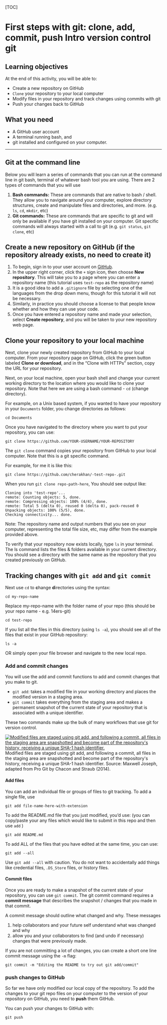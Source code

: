 [TOC]



# First steps with git: clone, add, commit, push Intro version control git

##  Learning objectives

At the end of this activity, you will be able to:

- Create a new repository on GitHub
- `Clone` your repository to your local computer
- Modify files in your repository and track changes using commits with git
- Push your changes back to GitHub

##  What you need

- A GitHub user account
- A terminal running bash, and
- git installed and configured on your computer.

---

## Git at the command line

Below you will learn a series of commands that you can run at the command line in git bash, terminal of whatever bash tool you are using. There are 2 types of commands that you will use

1. **Bash commands:** These are commands that are native to bash / shell. They allow you to navigate around your computer, explore directory structures, create and manipulate files and directories, and more. (e.g. `ls`, `cd`, `mkdir`, etc)
2. **Git commands:** These are commands that are specific to git and will only be available if you have git installed on your computer. Git specific commands will always started with a call to git (e.g. `git status`, `git clone`, etc)

## Create a new repository on GitHub (if the repository already exists, no need to create it)

1. To begin, sign in to your user account on [GitHub](https://github.com/).
2. In the upper right corner, click the `+` sign icon, then choose **New repository**. This will take you to a page where you can enter a repository name (this tutorial uses `test-repo` as the repository name)
4. It is a good idea to add a `.gitignore` file by selecting one of the languages from the drop down menu, though for this tutorial it will not be necessary.
4. Similarly, in practice you should choose a license to that people know whether and how they can use your code.
5. Once you have entered a repository name and made your selection, select **Create repository**, and you will be taken to your new repository web page.

## Clone your repository to your local machine

Next, clone your newly created repository from GitHub to your local computer. From your repository page on GitHub, click the green button labeled **Clone or download**, and in the “Clone with HTTPs” section, copy the URL for your repository.

Next, on your local machine, open your bash shell and change your current working directory to the location where you would like to clone your repository. Note that here we are using a bash command - `cd` (change directory).

For example, on a Unix based system, if you wanted to have your repository in your `Documents` folder, you change directories as follows:

```
cd Documents
```

Once you have navigated to the directory where you want to put your repository, you can use:

```
git clone https://github.com/YOUR-USERNAME/YOUR-REPOSITORY
```

The `git clone` command copies your repository from GitHub to your local computer. Note that this is a git specific command.

For example, for me it is like this:

```
git clone https://github.com/cherakhan/-test-repo-.git
```

When you run `git clone repo-path-here`, You should see output like:

```
Cloning into 'test-repo'...
remote: Counting objects: 5, done.
remote: Compressing objects: 100% (4/4), done.
remote: Total 5 (delta 0), reused 0 (delta 0), pack-reused 0
Unpacking objects: 100% (5/5), done.
Checking connectivity... done.
```

Note: The repository name and output numbers that you see on your computer, representing the total file size, etc, may differ from the example provided above.

To verify that your repository now exists locally, type `ls` in your terminal. The ls command lists the files & folders available in your current directory. You should see a directory with the same name as the repository that you created previously on GitHub.

## Tracking changes with `git add` and `git commit`

Next use `cd` to **c**hange **d**irectories using the syntax:

```
cd my-repo-name
```

Replace my-repo-name with the folder name of your repo (this should be your repo name - e.g. 14ers-git)

```
cd test-repo
```

If you list all the files in this directory (using `ls -a`), you should see all of the files that exist in your GitHub repository:

```
ls -a
```

OR simply open your file browser and navigate to the new local repo.

### Add and commit changes

You will use the add and commit functions to add and commit changes that you make to git.

- `git add`: takes a modified file in your working directory and places the modified version in a staging area.
- `git commit` takes everything from the staging area and makes a permanent snapshot of the current state of your repository that is associated with a unique identifier.

These two commands make up the bulk of many workflows that use git for version control.

[![Modified files are staged using git add, and following a commit, all files in the staging area are snapshotted and become part of the repository's history, receiving a unique SHA-1 hash identifier.](https://www.earthdatascience.org/images/earth-analytics/git-version-control/git-add-commit.png)](https://www.earthdatascience.org/images/earth-analytics/git-version-control/git-add-commit.png)Modified files are staged using git add, and following a commit, all files in the staging area are snapshotted and become part of the repository's history, receiving a unique SHA-1 hash identifier. Source: Maxwell Joseph, adapted from Pro Git by Chacon and Straub (2014).

#### Add files

You can add an individual file or groups of files to git tracking. To add a single file, use

```
git add file-name-here-with-extension
```

To add the README.md file that you just modified, you’d use: (you can copy/paste your any files which would like to submit in this repo and then use `add` )

```
git add README.md
```

To add ALL of the files that you have edited at the same time, you can use:

```
git add --all
```

Use `git add --all` with caution. You do not want to accidentally add things like credential files, `.DS_Store` files, or history files.

#### Commit files

Once you are ready to make a snapshot of the current state of your repository, you can use `git commit`. The git commit command requires a **commit message** that describes the snapshot / changes that you made in that commit.

A commit message should outline what changed and why. These messages

1. help collaborators and your future self understand what was changed and why
2. allow you and your collaborators to find (and undo if necessary) changes that were previously made.

If you are not committing a lot of changes, you can create a short one line commit message using the `-m` flag:

```
git commit -m "Editing the README to try out git add/commit"
```

### push changes to GitHub

So far we have only modified our local copy of the repository. To add the changes to your git repo files on your computer to the version of your repository on GitHub, you need to **push** them GitHub.

You can push your changes to GitHub with:

```
git push
```